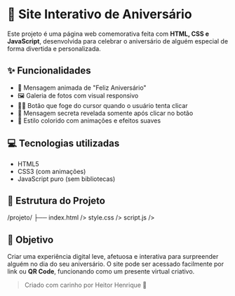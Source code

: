 # 🎉 Site Interativo de Aniversário

Este projeto é uma página web comemorativa feita com **HTML, CSS e JavaScript**, desenvolvida para celebrar o aniversário de alguém especial de forma divertida e personalizada.

## ✨ Funcionalidades

- 🎂 Mensagem animada de "Feliz Aniversário"
- 🖼️ Galeria de fotos com visual responsivo
- 🏃‍♂️ Botão que foge do cursor quando o usuário tenta clicar
- 🎁 Mensagem secreta revelada somente após clicar no botão
- 💖 Estilo colorido com animações e efeitos suaves

## 💻 Tecnologias utilizadas

- HTML5
- CSS3 (com animações)
- JavaScript puro (sem bibliotecas)

## 📁 Estrutura do Projeto

/projeto/ ├── index.html /> style.css /> script.js />

## 🧠 Objetivo

Criar uma experiência digital leve, afetuosa e interativa para surpreender alguém no dia do seu aniversário. O site pode ser acessado facilmente por link ou **QR Code**, funcionando como um presente virtual criativo.


> Criado com carinho por Heitor Henrique 💖

